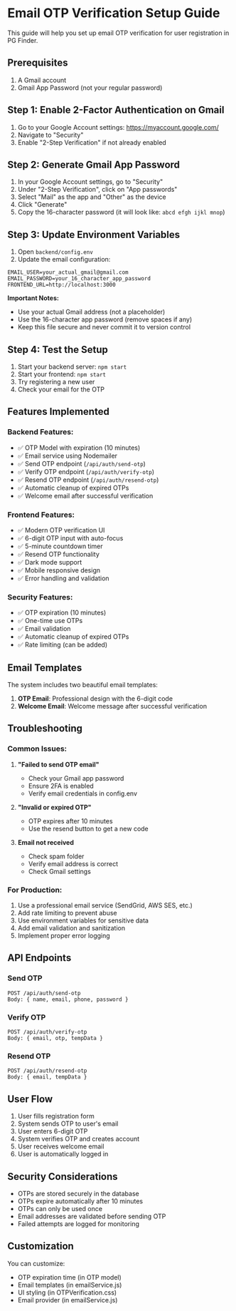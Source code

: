 # Email OTP Verification Setup Guide

This guide will help you set up email OTP verification for user registration in PG Finder.

## Prerequisites

1. A Gmail account
2. Gmail App Password (not your regular password)

## Step 1: Enable 2-Factor Authentication on Gmail

1. Go to your Google Account settings: https://myaccount.google.com/
2. Navigate to "Security"
3. Enable "2-Step Verification" if not already enabled

## Step 2: Generate Gmail App Password

1. In your Google Account settings, go to "Security"
2. Under "2-Step Verification", click on "App passwords"
3. Select "Mail" as the app and "Other" as the device
4. Click "Generate"
5. Copy the 16-character password (it will look like: `abcd efgh ijkl mnop`)

## Step 3: Update Environment Variables

1. Open `backend/config.env`
2. Update the email configuration:

```env
EMAIL_USER=your_actual_gmail@gmail.com
EMAIL_PASSWORD=your_16_character_app_password
FRONTEND_URL=http://localhost:3000
```

**Important Notes:**
- Use your actual Gmail address (not a placeholder)
- Use the 16-character app password (remove spaces if any)
- Keep this file secure and never commit it to version control

## Step 4: Test the Setup

1. Start your backend server: `npm start`
2. Start your frontend: `npm start`
3. Try registering a new user
4. Check your email for the OTP

## Features Implemented

### Backend Features:
- ✅ OTP Model with expiration (10 minutes)
- ✅ Email service using Nodemailer
- ✅ Send OTP endpoint (`/api/auth/send-otp`)
- ✅ Verify OTP endpoint (`/api/auth/verify-otp`)
- ✅ Resend OTP endpoint (`/api/auth/resend-otp`)
- ✅ Automatic cleanup of expired OTPs
- ✅ Welcome email after successful verification

### Frontend Features:
- ✅ Modern OTP verification UI
- ✅ 6-digit OTP input with auto-focus
- ✅ 5-minute countdown timer
- ✅ Resend OTP functionality
- ✅ Dark mode support
- ✅ Mobile responsive design
- ✅ Error handling and validation

### Security Features:
- ✅ OTP expiration (10 minutes)
- ✅ One-time use OTPs
- ✅ Email validation
- ✅ Automatic cleanup of expired OTPs
- ✅ Rate limiting (can be added)

## Email Templates

The system includes two beautiful email templates:

1. **OTP Email**: Professional design with the 6-digit code
2. **Welcome Email**: Welcome message after successful verification

## Troubleshooting

### Common Issues:

1. **"Failed to send OTP email"**
   - Check your Gmail app password
   - Ensure 2FA is enabled
   - Verify email credentials in config.env

2. **"Invalid or expired OTP"**
   - OTP expires after 10 minutes
   - Use the resend button to get a new code

3. **Email not received**
   - Check spam folder
   - Verify email address is correct
   - Check Gmail settings

### For Production:

1. Use a professional email service (SendGrid, AWS SES, etc.)
2. Add rate limiting to prevent abuse
3. Use environment variables for sensitive data
4. Add email validation and sanitization
5. Implement proper error logging

## API Endpoints

### Send OTP
```
POST /api/auth/send-otp
Body: { name, email, phone, password }
```

### Verify OTP
```
POST /api/auth/verify-otp
Body: { email, otp, tempData }
```

### Resend OTP
```
POST /api/auth/resend-otp
Body: { email, tempData }
```

## User Flow

1. User fills registration form
2. System sends OTP to user's email
3. User enters 6-digit OTP
4. System verifies OTP and creates account
5. User receives welcome email
6. User is automatically logged in

## Security Considerations

- OTPs are stored securely in the database
- OTPs expire automatically after 10 minutes
- OTPs can only be used once
- Email addresses are validated before sending OTP
- Failed attempts are logged for monitoring

## Customization

You can customize:
- OTP expiration time (in OTP model)
- Email templates (in emailService.js)
- UI styling (in OTPVerification.css)
- Email provider (in emailService.js)
